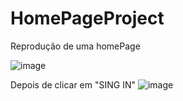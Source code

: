 # HomePageProject
Reprodução de uma homePage

![image](https://user-images.githubusercontent.com/88322749/176321523-1d29faa9-db56-40ad-9bac-2819634cfb2f.png)

Depois de clicar em "SING IN"
![image](https://user-images.githubusercontent.com/88322749/176321566-354b335c-a794-4427-a5ae-a423f121fb8e.png)
